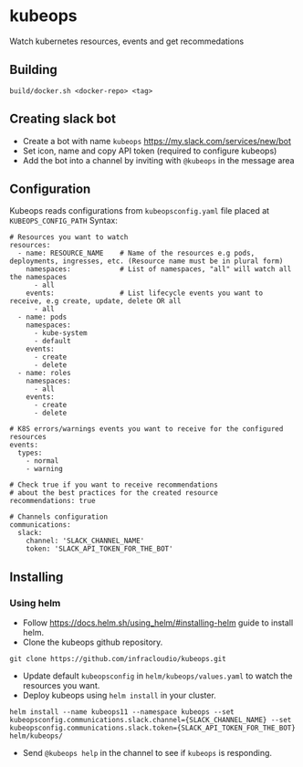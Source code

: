 # kubeops
Watch kubernetes resources, events and get recommedations

## Building
```
build/docker.sh <docker-repo> <tag>
```

## Creating slack bot
- Create a bot with name `kubeops` https://my.slack.com/services/new/bot
- Set icon, name and copy API token (required to configure kubeops)
- Add the bot into a channel by inviting with `@kubeops` in the message area

## Configuration
Kubeops reads configurations from `kubeopsconfig.yaml` file placed at `KUBEOPS_CONFIG_PATH`
Syntax:
```
# Resources you want to watch
resources:
  - name: RESOURCE_NAME    # Name of the resources e.g pods, deployments, ingresses, etc. (Resource name must be in plural form)
    namespaces:            # List of namespaces, "all" will watch all the namespaces
      - all
    events:                # List lifecycle events you want to receive, e.g create, update, delete OR all
      - all
  - name: pods
    namespaces:
      - kube-system
      - default
    events:
      - create
      - delete
  - name: roles
    namespaces:
      - all
    events:
      - create
      - delete

# K8S errors/warnings events you want to receive for the configured resources
events:
  types:
    - normal
    - warning

# Check true if you want to receive recommendations
# about the best practices for the created resource
recommendations: true

# Channels configuration
communications:
  slack:
    channel: 'SLACK_CHANNEL_NAME'
    token: 'SLACK_API_TOKEN_FOR_THE_BOT'
```

## Installing
### Using helm
- Follow https://docs.helm.sh/using_helm/#installing-helm guide to install helm.
- Clone the kubeops github repository.
```
git clone https://github.com/infracloudio/kubeops.git
```
- Update default `kubeopsconfig` in `helm/kubeops/values.yaml` to watch the resources you want.
- Deploy kubeops using `helm install` in your cluster.
```
helm install --name kubeops11 --namespace kubeops --set kubeopsconfig.communications.slack.channel={SLACK_CHANNEL_NAME} --set kubeopsconfig.communications.slack.token={SLACK_API_TOKEN_FOR_THE_BOT} helm/kubeops/
```
- Send `@kubeops help` in the channel to see if `kubeops` is responding.
